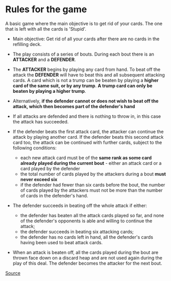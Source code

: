 # Rules for the game

A basic game where the main objective is to get rid of your cards. The one that is left with all the cards is 'Stupid'.

- Main objective: Get rid of all your cards after there are no cards in the refilling deck.
- The play consists of a series of bouts. During each bout there is an **ATTACKER** and a **DEFENDER**.
- The **ATTACKER** begins by playing any card from hand. To beat off the attack the **DEFENDER** will have to beat this and all subsequent attacking cards. A card which is not a trump can be beaten by playing a **higher card of the same suit, or by any trump**. **A trump card can only be beaten by playing a higher trump**. 
- Alternatively, **if the defender cannot or does not wish to beat off the attack, which then becomes part of the defender's hand**
- If all attacks are defended and there is nothing to throw in, in this case the attack has succeeded.

- If the defender beats the first attack card, the attacker can continue the attack by playing another card. If the defender beats this second attack card too, the attack can be continued with further cards, subject to the following conditions:
  - each new attack card must be of the **same rank as some card already played during the current bout** - either an attack card or a card played by the defender
  - the total number of cards played by the attackers during a bout **must never exceed six**
  - if the defender had fewer than six cards before the bout, the number of cards played by the attackers must not be more than the number of cards in the defender's hand.

- The defender succeeds in beating off the whole attack if either:
  - the defender has beaten all the attack cards played so far, and none of the defender's opponents is able and willing to continue the attack;
  - the defender succeeds in beating six attacking cards;
  - the defender has no cards left in hand, all the defender's cards having been used to beat attack cards.

- When an attack is beaten off, all the cards played during the bout are thrown face down on a discard heap and are not used again during the play of this deal. The defender becomes the attacker for the next bout.

[Source](https://www.pagat.com/beating/podkidnoy_durak.html)
